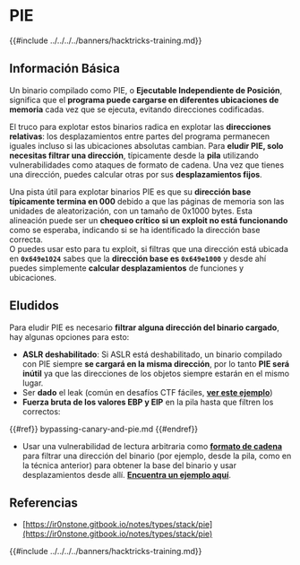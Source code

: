 # PIE

{{#include ../../../../banners/hacktricks-training.md}}

## Información Básica

Un binario compilado como PIE, o **Ejecutable Independiente de Posición**, significa que el **programa puede cargarse en diferentes ubicaciones de memoria** cada vez que se ejecuta, evitando direcciones codificadas.

El truco para explotar estos binarios radica en explotar las **direcciones relativas**: los desplazamientos entre partes del programa permanecen iguales incluso si las ubicaciones absolutas cambian. Para **eludir PIE, solo necesitas filtrar una dirección**, típicamente desde la **pila** utilizando vulnerabilidades como ataques de formato de cadena. Una vez que tienes una dirección, puedes calcular otras por sus **desplazamientos fijos**.

Una pista útil para explotar binarios PIE es que su **dirección base típicamente termina en 000** debido a que las páginas de memoria son las unidades de aleatorización, con un tamaño de 0x1000 bytes. Esta alineación puede ser un **chequeo crítico si un exploit no está funcionando** como se esperaba, indicando si se ha identificado la dirección base correcta.\
O puedes usar esto para tu exploit, si filtras que una dirección está ubicada en **`0x649e1024`** sabes que la **dirección base es `0x649e1000`** y desde ahí puedes simplemente **calcular desplazamientos** de funciones y ubicaciones.

## Eludidos

Para eludir PIE es necesario **filtrar alguna dirección del binario cargado**, hay algunas opciones para esto:

- **ASLR deshabilitado**: Si ASLR está deshabilitado, un binario compilado con PIE siempre **se cargará en la misma dirección**, por lo tanto **PIE será inútil** ya que las direcciones de los objetos siempre estarán en el mismo lugar.
- Ser **dado** el leak (común en desafíos CTF fáciles, [**ver este ejemplo**](https://ir0nstone.gitbook.io/notes/types/stack/pie/pie-exploit))
- **Fuerza bruta de los valores EBP y EIP** en la pila hasta que filtren los correctos:

{{#ref}}
bypassing-canary-and-pie.md
{{#endref}}

- Usar una vulnerabilidad de lectura arbitraria como [**formato de cadena**](../../format-strings/) para filtrar una dirección del binario (por ejemplo, desde la pila, como en la técnica anterior) para obtener la base del binario y usar desplazamientos desde allí. [**Encuentra un ejemplo aquí**](https://ir0nstone.gitbook.io/notes/types/stack/pie/pie-bypass).

## Referencias

- [https://ir0nstone.gitbook.io/notes/types/stack/pie](https://ir0nstone.gitbook.io/notes/types/stack/pie)

{{#include ../../../../banners/hacktricks-training.md}}
